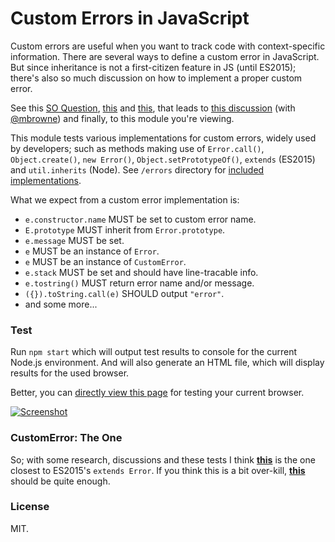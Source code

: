 # Custom Errors in JavaScript

Custom errors are useful when you want to track code with context-specific information. There are several ways to define a custom error in JavaScript. But since inheritance is not a first-citizen feature in JS (until ES2015); there's also so much discussion on how to implement a proper custom error.

See this [SO Question][so-question], [this][so-answer] and [this][so-answer-2], that leads to [this discussion][gist-discuss] (with [@mbrowne][mbrowne]) and finally, to this module you're viewing.

This module tests various implementations for custom errors, widely used by developers; such as methods making use of `Error.call()`, `Object.create()`, `new Error()`, `Object.setPrototypeOf()`, `extends` (ES2015) and `util.inherits` (Node). See `/errors` directory for [included implementations][errors-dir].

What we expect from a custom error implementation is:
- `e.constructor.name` MUST be set to custom error name.
- `E.prototype` MUST inherit from `Error.prototype`.
- `e.message` MUST be set.
- `e` MUST be an instance of `Error`.
- `e` MUST be an instance of `CustomError`.
- `e.stack` MUST be set and should have line-tracable info.
- `e.tostring()` MUST return error name and/or message.
- `({}).toString.call(e)` SHOULD output `"error"`.
- and some more... 

### Test

Run `npm start` which will output test results to console for the current Node.js environment. And will also generate an HTML file, which will display results for the used browser. 

Better, you can [directly view this page][test-page] for testing your current browser.

[![Screenshot](https://raw.github.com/onury/custom-error-test/master/result.png)][test-page]

### CustomError: The One

So; with some research, discussions and these tests I think [**this**][the-one] is the one closest to ES2015's `extends Error`. If you think this is a bit over-kill, [**this**][so-answer] should be quite enough.

### License
MIT.

[test-page]:https://onury.github.io/custom-error-test/
[errors-dir]:https://github.com/onury/custom-error-test/tree/master/errors
[getPrototypeOf]:https://developer.mozilla.org/en-US/docs/Web/JavaScript/Reference/Global_Objects/Object/getPrototypeOf
[setPrototypeOf]:https://developer.mozilla.org/en-US/docs/Web/JavaScript/Reference/Global_Objects/Object/setPrototypeOf
[Error]:https://developer.mozilla.org/en-US/docs/Web/JavaScript/Reference/Global_Objects/Error
[capturestacktrace_constr]:https://nodejs.org/api/errors.html#errors_error_capturestacktrace_targetobject_constructoropt
[proto]:https://developer.mozilla.org/en/docs/Web/JavaScript/Reference/Global_Objects/Object/proto
[so-question]:http://stackoverflow.com/q/1382107/112731
[so-answer]:http://stackoverflow.com/a/35881508/112731
[so-answer-2]:http://stackoverflow.com/a/41338601/112731
[gist-discuss]:https://gist.github.com/mbrowne/4af54767dcb3d529648f5a8aa11d6348
[the-one]:https://github.com/onury/custom-error-test/tree/master/the-one/CustomError.js
[mbrowne]:https://github.com/mbrowne